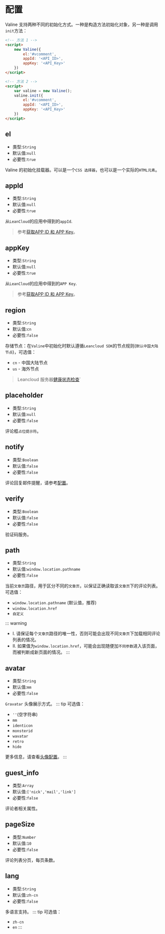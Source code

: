 # 配置

Valine 支持两种不同的初始化方式。一种是构造方法初始化对象，另一种是调用`init`方法：
```html
<!-- 方法 1 -->
<script>
    new Valine({
        el:'#vcomment',
        appId: '<API_ID>',
        appKey: '<API_Key>'
    })
</script>

<!-- 方法 2 -->
<script>
    var valine = new Valine();
    valine.init({
        el:'#vcomment',
        appId: '<API_ID>',
        appKey: '<API_Key>'
    })
</script>
```

## el
- 类型:`String`
- 默认值:`null`
- 必要性:`true`

Valine 的初始化挂载器。可以是一个`CSS 选择器`，也可以是一个实际的`HTML元素`。

## appId
- 类型:`String`
- 默认值:`null`
- 必要性:`true`

从`LeanCloud`的应用中得到的`appId`.
> 参考[获取APP ID 和 APP Key](quickstart.md)。

## appKey
- 类型:`String`
- 默认值:`null`
- 必要性:`true`

从`LeanCloud`的应用中得到的`APP Key`.
> 参考[获取APP ID 和 APP Key](quickstart.md)。


## region
- 类型:`String`
- 默认值:`cn`
- 必要性:`false`

存储节点：在`Valine`中初始化时默认遵循`Leancloud SDK`的节点规则(`默认中国大陆节点`)，可选值：
- `cn` - 中国大陆节点
- `us` - 海外节点

> Leancloud 服务器[健康状态检查](https://status.leancloud.cn/)`


## placeholder
- 类型:`String`
- 默认值:`null`
- 必要性:`false`

评论框`占位提示符`。

## notify
- 类型:`Boolean`
- 默认值:`false`
- 必要性:`false`

评论回复邮件提醒，请参考[配置](https://github.com/xCss/Valine/wiki/Valine-%E8%AF%84%E8%AE%BA%E7%B3%BB%E7%BB%9F%E4%B8%AD%E7%9A%84%E9%82%AE%E4%BB%B6%E6%8F%90%E9%86%92%E8%AE%BE%E7%BD%AE)。

## verify
- 类型:`Boolean`
- 默认值:`false`
- 必要性:`false`

验证码服务。


## path
- 类型:`String`
- 默认值:`window.location.pathname`
- 必要性:`false`

当前`文章页`路径，用于区分不同的`文章页`，以保证正确读取该`文章页`下的评论列表。可选值：
- `window.location.pathname` (默认值，推荐)
- `window.location.href`
- `自定义` 

::: warning
- I. 请保证每个`文章页`路径的唯一性，否则可能会出现不同`文章页`下加载相同评论列表的情况。  
- II. 如果值为`window.location.href`，可能会出现随便加`不同参数`进入该页面，而被判断成新页面的情况。
:::


## avatar
- 类型:`String`
- 默认值:`mm`
- 必要性:`false`

`Gravatar` 头像展示方式。
::: tip
可选值：  
- `''`(空字符串)
- `mm`
- `identicon`
- `monsterid`
- `wavatar`
- `retro`
- `hide` 

更多信息，请查看[头像配置](avatar.md)。
:::



## guest_info
- 类型:`Array`
- 默认值:`['nick','mail','link']`
- 必要性:`false`

评论者相关属性。


## pageSize
- 类型:`Number`
- 默认值:`10`
- 必要性:`false`

评论列表分页，每页条数。

## lang
- 类型:`String`
- 默认值:`zh-cn`
- 必要性:`false`

多语言支持。
::: tip
可选值：
- `zh-cn`
- `en`
:::

<!-- 如需自定义语言，请参考[i18n](i18n.md)。 -->